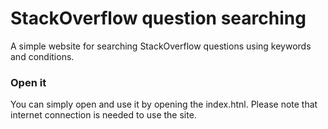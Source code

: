 # StackOverflow question searching
A simple website for searching StackOverflow questions using keywords and conditions. 

### Open it
You can simply open and use it by opening the index.htnl. Please note that internet connection is needed to use the site. 
